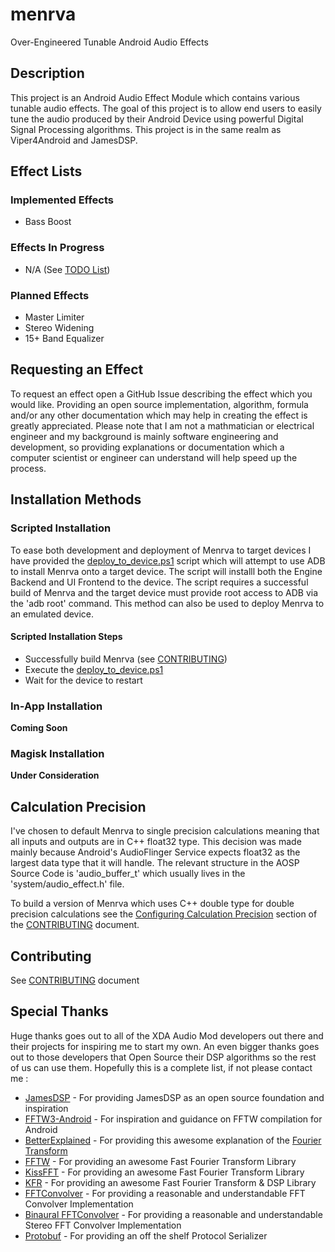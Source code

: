 # menrva
Over-Engineered Tunable Android Audio Effects

## Description
This project is an Android Audio Effect Module which contains various tunable audio effects.  The goal of this project is to allow end users to easily tune the audio produced by their Android Device using powerful Digital Signal Processing algorithms.  This project is in the same realm as Viper4Android and JamesDSP.

## Effect Lists

### Implemented Effects
  - Bass Boost

### Effects In Progress
  - N/A (See [TODO List](TODO.md))

### Planned Effects
  - Master Limiter
  - Stereo Widening
  - 15+ Band Equalizer

## Requesting an Effect
To request an effect open a GitHub Issue describing the effect which you would like.  Providing an open source implementation, algorithm, formula and/or any other documentation which may help in creating the effect is greatly appreciated.  Please note that I am not a mathmatician or electrical engineer and my background is mainly software engineering and development, so providing explanations or documentation which a computer scientist or engineer can understand will help speed up the process.

## Installation Methods

### Scripted Installation
To ease both development and deployment of Menrva to target devices I have provided the [deploy_to_device.ps1](deploy_to_device.ps1) script which will attempt to use ADB to install Menrva onto a target device.  The script will installl both the Engine Backend and UI Frontend to the device.  The script requires a successful build of Menrva and the target device must provide root access to ADB via the 'adb root' command.  This method can also be used to deploy Menrva to an emulated device.

#### Scripted Installation Steps
  - Successfully build Menrva (see [CONTRIBUTING](CONTRIBUTING.md))
  - Execute the [deploy_to_device.ps1](deploy_to_device.ps1)
  - Wait for the device to restart

### In-App Installation
**Coming Soon**

### Magisk Installation
**Under Consideration**

## Calculation Precision
I've chosen to default Menrva to single precision calculations meaning that all inputs and outputs are in C++ float32 type.  This decision was made mainly because Android's AudioFlinger Service expects float32 as the largest data type that it will handle.  The relevant structure in the AOSP Source Code is 'audio_buffer_t' which usually lives in the 'system/audio_effect.h' file.

To build a version of Menrva which uses C++ double type for double precision calculations see the [Configuring Calculation Precision](CONTRIBUTING.md#configuring-calculation-precision) section of the [CONTRIBUTING](CONTRIBUTING.md) document.
  
## Contributing
See [CONTRIBUTING](CONTRIBUTING.md) document

## Special Thanks
Huge thanks goes out to all of the XDA Audio Mod developers out there and their projects for inspiring me to start my own.  An even bigger thanks goes out to those developers that Open Source their DSP algorithms so the rest of us can use them.  Hopefully this is a complete list, if not please contact me : 
  - [JamesDSP](https://github.com/james34602/JamesDSPManager) - For providing JamesDSP as an open source foundation and inspiration
  - [FFTW3-Android](https://github.com/Lauszus/fftw3-android) - For inspiration and guidance on FFTW compilation for Android
  - [BetterExplained](https://betterexplained.com/) - For providing this awesome explanation of the [Fourier Transform](https://betterexplained.com/articles/an-interactive-guide-to-the-fourier-transform/)
  - [FFTW](http://fftw.org/) - For providing an awesome Fast Fourier Transform Library
  - [KissFFT](https://github.com/mborgerding/kissfft) - For providing an awesome Fast Fourier Transform Library
  - [KFR](https://www.kfrlib.com/) - For providing an awesome Fast Fourier Transform & DSP Library
  - [FFTConvolver](https://github.com/HiFi-LoFi/FFTConvolver) - For providing a reasonable and understandable FFT Convolver Implementation
  - [Binaural FFTConvolver](https://github.com/Bendrien/FFTConvolver) - For providing a reasonable and understandable Stereo FFT Convolver Implementation
  - [Protobuf](https://github.com/protocolbuffers/protobuf) - For providing an off the shelf Protocol Serializer
